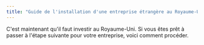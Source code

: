 ```yaml
---
title: "Guide de l'installation d'une entreprise étrangère au Royaume-Uni"
---
```


C'est maintenant qu'il faut investir au Royaume-Uni. Si vous êtes prêt à passer à l'étape suivante pour votre entreprise, voici comment procéder.
